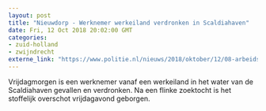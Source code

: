 ```yaml
---
layout: post
title: "Nieuwdorp - Werknemer werkeiland verdronken in Scaldiahaven"
date: Fri, 12 Oct 2018 20:02:00 GMT
categories: 
- zuid-holland 
- zwijndrecht 
externe_link: "https://www.politie.nl/nieuws/2018/oktober/12/08-arbeidsongeval-nieuwdorp.html"
---
```


Vrijdagmorgen is een werknemer vanaf een werkeiland in het water van de Scaldiahaven gevallen en verdronken. Na een flinke zoektocht is het stoffelijk overschot vrijdagavond geborgen.
